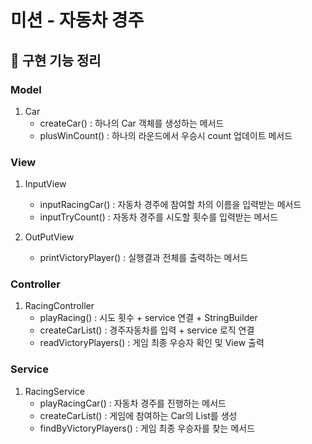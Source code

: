 # 미션 - 자동차 경주

## 📝 구현 기능 정리

### Model
1. Car
   - createCar() : 하나의 Car 객체를 생성하는 메서드
   - plusWinCount() : 하나의 라운드에서 우승시 count 업데이트 메서드

### View
1. InputView
    - inputRacingCar() : 자동차 경주에 참여할 차의 이름을 입력받는 메서드
    - inputTryCount() : 자동차 경주를 시도할 횟수를 입력받는 메서드 

2. OutPutView
    - printVictoryPlayer() : 실행결과 전체를 출력하는 메서드

### Controller
1. RacingController
   - playRacing() : 시도 횟수 + service 연결 + StringBuilder
   - createCarList() : 경주자동차를 입력 + service 로직 연결
   - readVictoryPlayers() : 게임 최종 우승자 확인 및 View 출력
   
### Service
1. RacingService
   - playRacingCar() : 자동차 경주를 진행하는 메서드
   - createCarList() : 게임에 참여하는 Car의 List를 생성
   - findByVictoryPlayers() : 게임 최종 우승자를 찾는 메서드